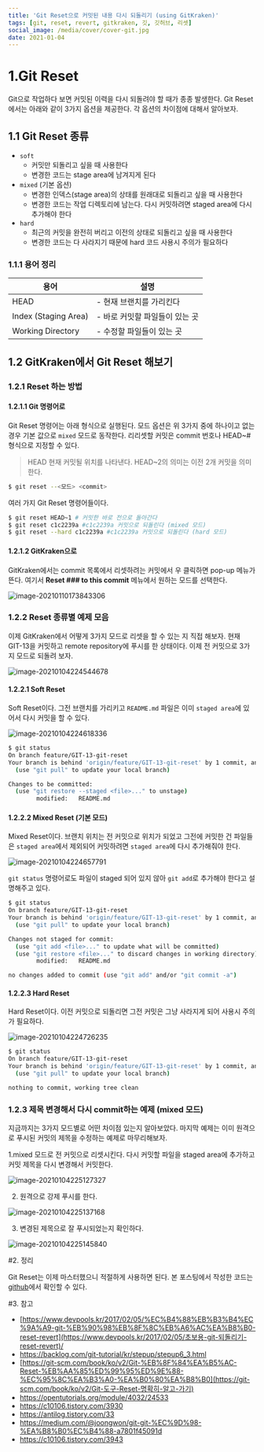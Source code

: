 ```yaml
---
title: 'Git Reset으로 커밋된 내용 다시 되돌리기 (using GitKraken)'
tags: [git, reset, revert, gitkraken, 깃, 깃허브, 리셋]
social_image: /media/cover/cover-git.jpg
date: 2021-01-04
---
```


# 1.Git Reset

Git으로 작업하다 보면 커밋된 이력을 다시 되돌려야 할 때가 종종 발생한다. Git Reset에서는 아래와 같이 3가지 옵션을 제공한다. 각 옵션의 차이점에 대해서 알아보자. 

## 1.1 Git Reset 종류

- `soft`
  - 커밋만 되돌리고 싶을 때 사용한다
  - 변경한 코드는 stage area에 남겨지게 된다
- `mixed` (기본 옵션)
  - 변경한 인덱스(stage area)의 상태를 원래대로 되돌리고 싶을 때 사용한다
  - 변경한 코드는 작업 디렉토리에 남는다. 다시 커밋하려면 staged area에 다시 추가해야 한다
- `hard`
  - 최근의 커밋을 완전히 버리고 이전의 상태로 되돌리고 싶을 때 사용한다
  - 변경한 코드는 다 사라지기 때문에 hard 코드 사용시 주의가 필요하다

### 1.1.1 용어 정리

| 용어                 | 설명                           |
| -------------------- | ------------------------------ |
| HEAD                 | - 현재 브랜치를 가리킨다       |
| Index (Staging Area) | - 바로 커밋할 파일들이 있는 곳 |
| Working Directory    | - 수정할 파일들이 있는 곳      |



## 1.2 GitKraken에서 Git Reset 해보기

### 1.2.1 Reset 하는 방법

#### 1.2.1.1 Git 명령어로

Git Reset 명령어는 아래 형식으로 실행된다. 모드 옵션은 위 3가지 중에 하나이고 없는 경우 기본 값으로 `mixed` 모드로 동작한다. 리리셋할 커밋은 commit 번호나 HEAD~# 형식으로 지정할 수 있다. 

> HEAD 현재 커밋될 위치를 나타낸다. HEAD~2의 의미는 이전 2개 커밋을 의미한다. 

```bash
$ git reset --<모드> <commit>
```

여러 가지 Git Reset 명령어들이다. 

```bash
$ git reset HEAD~1 # 커밋한 바로 전으로 돌아간다
$ git reset c1c2239a #c1c2239a 커밋으로 되돌린다 (mixed 모드)
$ git reset --hard c1c2239a #c1c2239a 커밋으로 되돌린다 (hard 모드)
```



#### 1.2.1.2 GitKraken으로 

GitKraken에서는 commit 목록에서 리셋하려는 커밋에서 우 클릭하면 pop-up 메뉴가 뜬다. 여기서 **Reset ### to this commit** 메뉴에서 원하는 모드를 선택한다.

![image-20210110173843306](/media/git/Git-Reset/image-20210110173843306.png)



### 1.2.2 Reset 종류별 예제 모음

이제 GitKraken에서 어떻게 3가지 모드로 리셋을 할 수 있는 지 직접 해보자. 현재 GIT-13을 커밋하고 remote repository에 푸시를 한 상태이다. 이제 전 커밋으로 3가지 모드로 되돌려 보자. 

![image-20210104224544678](/media/git/Git-Reset/image-20210104224544678.png)

#### 1.2.2.1 Soft Reset

Soft Reset이다. 그전 브랜치를 가리키고 `README.md` 파일은 이미 `staged area`에 있어서 다시 커밋을 할 수 있다. 

![image-20210104224618336](/media/git/Git-Reset/image-20210104224618336.png)

```bash
$ git status
On branch feature/GIT-13-git-reset
Your branch is behind 'origin/feature/GIT-13-git-reset' by 1 commit, and can be fast-forwarded.
  (use "git pull" to update your local branch)

Changes to be committed:
  (use "git restore --staged <file>..." to unstage)
        modified:   README.md
```

#### 1.2.2.2 Mixed Reset (기본 모드)

Mixed Reset이다. 브랜치 위치는 전 커밋으로 위치가 되었고 그전에 커밋한 건 파일들은 `staged area`에서 제외되어 커밋하려면 `staged area`에 다시 추가해줘야 한다. 

![image-20210104224657791](/media/git/Git-Reset/image-20210104224657791.png)

`git status` 명령어로도 파일이 staged 되어 있지 않아 `git add`로 추가해야 한다고 설명해주고 있다. 

```bash
$ git status
On branch feature/GIT-13-git-reset
Your branch is behind 'origin/feature/GIT-13-git-reset' by 1 commit, and can be fast-forwarded.
  (use "git pull" to update your local branch)

Changes not staged for commit:
  (use "git add <file>..." to update what will be committed)
  (use "git restore <file>..." to discard changes in working directory)
        modified:   README.md

no changes added to commit (use "git add" and/or "git commit -a")

```

#### 1.2.2.3 Hard Reset

Hard Reset이다. 이전 커밋으로 되돌리면 그전 커밋은 그냥 사라지게 되어 사용시 주의가 필요하다. 

![image-20210104224726235](/media/git/Git-Reset/image-20210104224726235.png)

```bash
$ git status
On branch feature/GIT-13-git-reset
Your branch is behind 'origin/feature/GIT-13-git-reset' by 1 commit, and can be fast-forwarded.
  (use "git pull" to update your local branch)

nothing to commit, working tree clean
```



### 1.2.3 제목 변경해서 다시 commit하는 예제 (mixed 모드)

지금까지는 3가지 모드별로 어떤 차이점 있는지 알아보았다. 마지막 예제는 이미 원격으로 푸시된 커밋의 제목을 수정하는 예제로 마무리해보자. 

1.mixed 모드로 전 커밋으로 리셋시킨다. 다시 커밋할 파일을 staged area에 추가하고 커밋 제목을 다시 변경해서 커밋한다. 

![image-20210104225127327](/media/git/Git-Reset/image-20210104225127327.png)

2. 원격으로 강제 푸시를 한다. 

![image-20210104225137168](/media/git/Git-Reset/image-20210104225137168.png)

3. 변경된 제목으로 잘 푸시되었는지 확인하다. 

![image-20210104225145840](/media/git/Git-Reset/image-20210104225145840.png)

#2. 정리

Git Reset는 이제 마스터했으니 적절하게 사용하면 된다. 본 포스팅에서 작성한 코드는 [github](https://github.com/kenshin579/tutorials-git)에서 확인할 수 있다.

#3.  참고

- [https://www.devpools.kr/2017/02/05/%EC%B4%88%EB%B3%B4%EC%9A%A9-git-%EB%90%98%EB%8F%8C%EB%A6%AC%EA%B8%B0-reset-revert](https://www.devpools.kr/2017/02/05/초보용-git-되돌리기-reset-revert)/
- https://backlog.com/git-tutorial/kr/stepup/stepup6_3.html
- [https://git-scm.com/book/ko/v2/Git-%EB%8F%84%EA%B5%AC-Reset-%EB%AA%85%ED%99%95%ED%9E%88-%EC%95%8C%EA%B3%A0-%EA%B0%80%EA%B8%B0](https://git-scm.com/book/ko/v2/Git-도구-Reset-명확히-알고-가기)
- https://opentutorials.org/module/4032/24533
- https://c10106.tistory.com/3930
- https://antilog.tistory.com/33
- https://medium.com/@joongwon/git-git-%EC%9D%98-%EA%B8%B0%EC%B4%88-a7801f45091d
- https://c10106.tistory.com/3943

